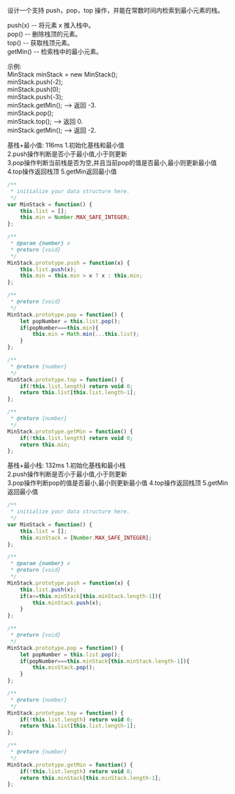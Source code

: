 设计一个支持 push，pop，top 操作，并能在常数时间内检索到最小元素的栈。  

push(x) -- 将元素 x 推入栈中。  
pop() -- 删除栈顶的元素。  
top() -- 获取栈顶元素。  
getMin() -- 检索栈中的最小元素。  

示例:  
MinStack minStack = new MinStack();  
minStack.push(-2);  
minStack.push(0);  
minStack.push(-3);  
minStack.getMin();   --> 返回 -3.  
minStack.pop();  
minStack.top();      --> 返回 0.  
minStack.getMin();   --> 返回 -2.  


基栈+最小值: 116ms 
    1.初始化基栈和最小值  
    2.push操作判断是否小于最小值,小于则更新  
    3.pop操作判断当前栈是否为空,并且当前pop的值是否最小,最小则更新最小值
    4.top操作返回栈顶
    5.getMin返回最小值

```js
/**
 * initialize your data structure here.
 */
var MinStack = function() {
    this.list = [];
    this.min = Number.MAX_SAFE_INTEGER;
};

/** 
 * @param {number} x
 * @return {void}
 */
MinStack.prototype.push = function(x) {
    this.list.push(x);
    this.min = this.min > x ? x : this.min;
};

/**
 * @return {void}
 */
MinStack.prototype.pop = function() {
    let popNumber = this.list.pop();
    if(popNumber===this.min){
        this.min = Math.min(...this.list);
    }
};

/**
 * @return {number}
 */
MinStack.prototype.top = function() {
    if(!this.list.length) return void 0;
    return this.list[this.list.length-1];
};

/**
 * @return {number}
 */
MinStack.prototype.getMin = function() {
    if(!this.list.length) return void 0;
    return this.min;
};
```

基栈+最小栈: 132ms 
    1.初始化基栈和最小栈  
    2.push操作判断是否小于最小值,小于则更新  
    3.pop操作判断pop的值是否最小,最小则更新最小值
    4.top操作返回栈顶
    5.getMin返回最小值

```js
/**
 * initialize your data structure here.
 */
var MinStack = function() {
    this.list = [];
    this.minStack = [Number.MAX_SAFE_INTEGER];
};

/** 
 * @param {number} x
 * @return {void}
 */
MinStack.prototype.push = function(x) {
    this.list.push(x);
    if(x<=this.minStack[this.minStack.length-1]){
        this.minStack.push(x);
    }
};

/**
 * @return {void}
 */
MinStack.prototype.pop = function() {
    let popNumber = this.list.pop();
    if(popNumber===this.minStack[this.minStack.length-1]){
        this.minStack.pop();
    }
};

/**
 * @return {number}
 */
MinStack.prototype.top = function() {
    if(!this.list.length) return void 0;
    return this.list[this.list.length-1];
};

/**
 * @return {number}
 */
MinStack.prototype.getMin = function() {
    if(!this.list.length) return void 0;
    return this.minStack[this.minStack.length-1];
};
```
